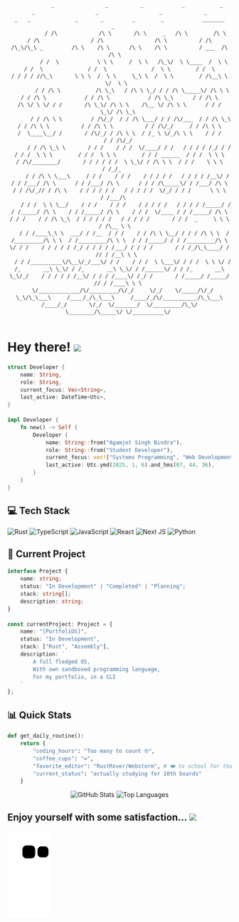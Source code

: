 <div align="center">

```

           _                _          _            _           _           _                   _                   _             _                 _   _              _       _         _        _            _______     _    
          / /\             /\ \       /\ \     _   /\ \        /\ \        / /\                / /\                /\ \          / /\              /\_\/\_\ _         /\ \    /\ \      /\ \    /\ \          / ___  /\  /\ \   
         / /  \            \ \ \     /  \ \   /\_\/  \ \____  /  \ \      / /  \              / /  \              /  \ \        / /  \            / / / / //\_\       \ \ \  /  \ \     \_\ \  /  \ \        / /\__\ \ \/  \ \  
        / / /\ \           /\ \_\   / /\ \ \_/ / / /\ \_____\/ /\ \ \    / / /\ \            / / /\ \            / /\ \_\      / / /\ \          /\ \/ \ \/ / /       /\ \_\/ /\ \ \    /\__ \/ /\ \ \      / / /   \_\/ /\ \_\ 
       / / /\ \ \         / /\/_/  / / /\ \___/ / / /\/___  / / /\ \_\  / / /\ \ \          / / /\ \ \          / / /\/_/     / / /\ \ \        /  \____\__/ /       / /\/_/ / /\ \ \  / /_ \ \/_/\ \ \    / / /      / / /\/_/ 
      / / /\ \_\ \       / / /    / / /  \/____/ / /   / / / / /_/ / / / / /  \ \ \        / / /  \ \ \        / / / ______  / / /  \ \ \      / /\/________/       / / / / / /  \ \_\/ / /\ \ \  / / /    \ \ \     / /_/_     
     / / /\ \ \___\     / / /    / / /    / / / / /   / / / / /__\/ / / / /___/ /\ \      / / /___/ /\ \      / / / /\_____\/ / /___/ /\ \    / / /\/_// / /\ \    / / / / / /   / / / / /  \/_/ / / /      \ \ \   / /___/\    
    / / /  \ \ \__/    / / /    / / /    / / / / /   / / / / /_____/ / / /_____/ /\ \    / / /_____/ /\ \    / / /  \/____ / / /_____/ /\ \  / / /    / / /\ \_\  / / / / / /   / / / / /       / / /  _     \ \ \ / /\__ \ \   
   / / /____\_\ \  ___/ / /__  / / /    / / /\ \ \__/ / / / /\ \ \  / /_________/\ \ \  / /_________/\ \ \  / / /_____/ / / /_________/\ \ \/ / /    / / / / / /_/ / / / / /___/ / / / /       / / /_/\_\____/ / // / /__\ \ \  
  / / /__________\/\__\/_/___\/ / /    / / /  \ \___\/ / / /  \ \ \/ / /_       __\ \_\/ / /_       __\ \_\/ / /______\/ / / /_       __\ \_\/_/    / / / / / /__\/ / / / /____\/ /_/ /       / /_____/ /_____/ // / /____\ \ \ 
  \/_____________/\/_________/\/_/     \/_/    \/_____/\/_/    \_\/\_\___\     /____/_/\_\___\     /____/_/\/___________/\_\___\     /____/_/       \/_/  \/_______/  \/_________/\_\/        \________/\_____\/ \/__________\/ 
                                                                                                                                                                                                                                

```

</div>

# Hey there! <img src="https://media.giphy.com/media/hvRJCLFzcasrR4ia7z/giphy.gif" width="25px">

```rust
struct Developer {
    name: String,
    role: String,
    current_focus: Vec<String>,
    last_active: DateTime<Utc>,
}

impl Developer {
    fn new() -> Self {
        Developer {
            name: String::from("Agamjot Singh Bindra"),
            role: String::from("Student Developer"),
            current_focus: vec!["Systems Programming", "Web Development", "AI/ML"],
            last_active: Utc.ymd(2025, 1, 6).and_hms(07, 44, 36),
        }
    }
}
```

## 💻 Tech Stack
![Rust](https://img.shields.io/badge/rust-%23000000.svg?style=for-the-badge&logo=rust&logoColor=white)
![TypeScript](https://img.shields.io/badge/typescript-%23007ACC.svg?style=for-the-badge&logo=typescript&logoColor=white)
![JavaScript](https://img.shields.io/badge/javascript-%23323330.svg?style=for-the-badge&logo=javascript&logoColor=%23F7DF1E)
![React](https://img.shields.io/badge/react-%2320232a.svg?style=for-the-badge&logo=react&logoColor=%2361DAFB)
![Next JS](https://img.shields.io/badge/Next-black?style=for-the-badge&logo=next.js&logoColor=white)
![Python](https://img.shields.io/badge/python-3670A0?style=for-the-badge&logo=python&logoColor=ffdd54)

## 🌟 Current Project

```typescript
interface Project {
    name: string;
    status: "In Development" | "Completed" | "Planning";
    stack: string[];
    description: string;
}

const currentProject: Project = {
    name: "[PortfoliOS]",
    status: "In Development",
    stack: ["Rust", "Assembly"],
    description: `
        A full fledged OS,
        With own sandboxed programming language,
        For my portfolio, in a CLI
    `
};
```

## 📊 Quick Stats

```python
def get_daily_routine():
    return {
        "coding_hours": "Too many to count 🤓",
        "coffee_cups": "∞",
        "favorite_editor": "RustRover/Webstorm", # ❤️ to school for that
        "current_status": "actually studying for 10th boards"
    }
```

<div align="center">

![GitHub Stats](https://github-readme-stats.vercel.app/api?username=BindraAgamjot256&show_icons=true&theme=tokyonight&hide_border=true)
![Top Languages](https://github-readme-stats.vercel.app/api/top-langs/?username=BindraAgamjot256&layout=compact&theme=tokyonight&hide_border=true)
</div>


## Enjoy yourself with some satisfaction... <img src="https://github.com/user-attachments/assets/ece14649-d40c-4287-b8c5-bef4e856bc9e" width=40px>
<!-- Light Mode -->
<picture>
  <source media="(prefers-color-scheme: light)" srcset="https://github.com/BindraAgamjot256/BindraAgamjot256/blob/output/github-contribution-grid-snake.svg">
  <!-- Dark Mode -->
  <source media="(prefers-color-scheme: dark)" srcset="https://github.com/BindraAgamjot256/BindraAgamjot256/blob/output/github-contribution-grid-snake-dark.svg">
  <img alt="github-snake" src="https://raw.githubusercontent.com/BindraAgamjot256/BindraAgamjot256/output/dist/github-contribution-grid-snake.svg">
</picture>
<!-- It's not just me, is it -->
